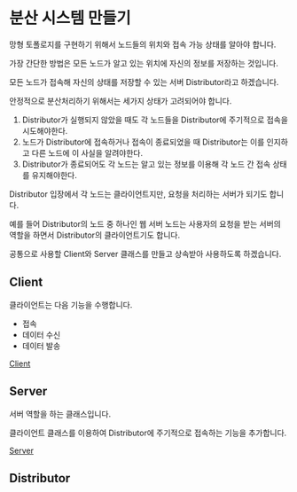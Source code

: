 # 분산 시스템 만들기

망형 토폴로지를 구현하기 위해서 노드들의 위치와 접속 가능 상태를 알아야 합니다.

가장 간단한 방법은 모든 노드가 알고 있는 위치에 자신의 정보를 저장하는 것입니다.

모든 노드가 접속해 자신의 상태를 저장할 수 있는 서버 Distributor라고 하겠습니다.

안정적으로 분산처리하기 위해서는 세가지 상태가 고려되어야 합니다.

1. Distributor가 실행되지 않았을 때도 각 노드들을 Distributor에 주기적으로 접속을 시도해야한다. 
2. 노드가 Distributor에 접속하거나 접속이 종료되었을 때 Distributor는 이를 인지하고 다른 노드에 이 사실을 알려야한다.
3. Distributor가 종료되어도 각 노드는 알고 있는 정보를 이용해 각 노드 간 접속 상태를 유지해야한다.

Distributor 입장에서 각 노드는 클라이언트지만, 요청을 처리하는 서버가 되기도 합니다.

예를 들어 Distributor의 노드 중 하나인 웹 서버 노드는 사용자의 요청을 받는 서버의 역할을 하면서 Distributor의 클라이언트기도 합니다.

공통으로 사용할 Client와 Server 클래스를 만들고 상속받아 사용하도록 하겠습니다.

## Client
클라이언트는 다음 기능을 수행합니다.
- 접속
- 데이터 수신
- 데이터 발송

[Client](/NodeJS/Distributor/client.js)

## Server
서버 역할을 하는 클래스입니다. 

클라이언트 클래스를 이용하여 Distributor에 주기적으로 접속하는 기능을 추가합니다.

[Server](/NodeJS/Distributor/server.js)

## Distributor

